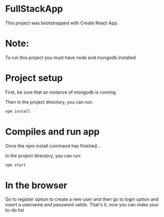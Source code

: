 # FullStackApp

This project was bootstrapped with Create React App.

# Note:

To run this project you must have node and mongodb installed

# Project setup

First, be sure that an instance of mongodb is running

Then in the project directory, you can run:
```javascript
npm install
```
# Compiles and run app
Once the npm install command has finished...

In the project directory, you can run:
```javascript
npm start
```

# In the browser
Go to register option to create a new user and then go to login option and insert a username and password valids.
That's it, now you can make your to-do list

